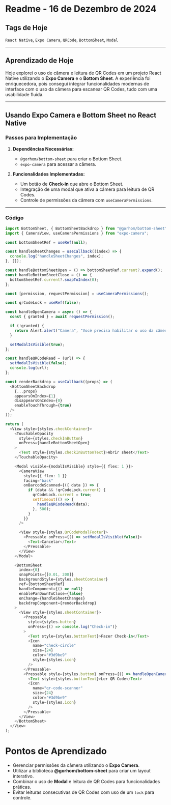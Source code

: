 # Readme - 16 de Dezembro de 2024

## Tags de Hoje  
`React Native`, `Expo Camera`, `QRCode`, `BottomSheet`, `Modal`  

---

## Aprendizado de Hoje  
Hoje explorei o uso de câmera e leitura de QR Codes em um projeto React Native utilizando o **Expo Camera** e o **Bottom Sheet**. A experiência foi enriquecedora, pois consegui integrar funcionalidades modernas de interface com o uso da câmera para escanear QR Codes, tudo com uma usabilidade fluida.

---

## Usando Expo Camera e Bottom Sheet no React Native  

### Passos para Implementação  

1. **Dependências Necessárias:**  
   - `@gorhom/bottom-sheet` para criar o Bottom Sheet.  
   - `expo-camera` para acessar a câmera.  

2. **Funcionalidades Implementadas:**  
   - Um botão de **Check-in** que abre o Bottom Sheet.  
   - Integração de uma modal que ativa a câmera para leitura de QR Codes.  
   - Controle de permissões da câmera com `useCameraPermissions`.

---

### Código  

```typescript
import BottomSheet, { BottomSheetBackdrop } from "@gorhom/bottom-sheet";
import { CameraView, useCameraPermissions } from "expo-camera";

const bottomSheetRef = useRef(null);

const handleSheetChanges = useCallback((index) => {
  console.log("handleSheetChanges", index);
}, []);

const handleBottomSheetOpen = () => bottomSheetRef.current?.expand();
const handleBottomSheetClose = () => {
  bottomSheetRef.current?.snapToIndex(0);
};

const [permission, requestPermission] = useCameraPermissions();

const qrCodeLock = useRef(false);

const handleOpenCamera = async () => {
  const { granted } = await requestPermission();

  if (!granted) {
    return Alert.alert("Camera", "Você precisa habilitar o uso da câmera");
  }

  setModalIsVisible(true);
};

const handleQRCodeRead = (url) => {
  setModalIsVisible(false);
  console.log(url);
};

const renderBackdrop = useCallback((props) => (
  <BottomSheetBackdrop
    {...props}
    appearsOnIndex={1}
    disappearsOnIndex={0}
    enableTouchThrough={true}
  />
));

return (
  <View style={styles.checkContainer}>
    <TouchableOpacity
      style={styles.checkInButton}
      onPress={handleBottomSheetOpen}
    >
      <Text style={styles.checkInButtonText}>Abrir sheet</Text>
    </TouchableOpacity>

    <Modal visible={modalIsVisible} style={{ flex: 1 }}>
      <CameraView
        style={{ flex: 1 }}
        facing="back"
        onBarcodeScanned={({ data }) => {
          if (data && !qrCodeLock.current) {
            qrCodeLock.current = true;
            setTimeout(() => {
              handleQRCodeRead(data);
            }, 500);
          }
        }}
      />

      <View style={styles.QrCodeModalFooter}>
        <Pressable onPress={() => setModalIsVisible(false)}>
          <Text>Cancelar</Text>
        </Pressable>
      </View>
    </Modal>

    <BottomSheet
      index={0}
      snapPoints={[0.01, 200]}
      backgroundStyle={styles.sheetContainer}
      ref={bottomSheetRef}
      handleComponent={() => null}
      enablePanDownToClose={false}
      onChange={handleSheetChanges}
      backdropComponent={renderBackdrop}
    >
      <View style={styles.sheetContainer}>
        <Pressable
          style={styles.button}
          onPress={() => console.log("Check-in")}
        >
          <Text style={styles.buttonText}>Fazer Check-in</Text>
          <Icon
            name="check-circle"
            size={24}
            color="#3d9be9"
            style={styles.icon}
          />
        </Pressable>
        <Pressable style={styles.button} onPress={() => handleOpenCamera()}>
          <Text style={styles.buttonText}>Ler QR Code</Text>
          <Icon
            name="qr-code-scanner"
            size={24}
            color="#3d9be9"
            style={styles.icon}
          />
        </Pressable>
      </View>
    </BottomSheet>
  </View>
);
```

# Pontos de Aprendizado

- Gerenciar permissões da câmera utilizando o **Expo Camera**.  
- Utilizar a biblioteca **@gorhom/bottom-sheet** para criar um layout interativo.  
- Combinar o uso de **Modal** e leitura de QR Codes para funcionalidades práticas.  
- Evitar leituras consecutivas de QR Codes com uso de um `lock` para controle.  
